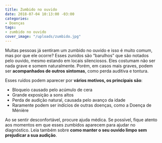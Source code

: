 ```yaml
---
title: Zumbido no ouvido
date: 2018-07-04 10:13:00 -03:00
categories:
- Doenças
tags:
- zumbido no ouvido
cover_image: "/uploads/zumbido.jpg"
---
```


Muitas pessoas já sentiram um zumbido no ouvido e isso é muito comum, mas por que ele ocorre?
Esses zunidos são “barulhos” que são notados pelo ouvido, mesmo estando em locais silenciosos. Eles costumam não ser nada grave e somem naturalmente. Porém, em casos mais graves, podem ser **acompanhados de outros sintomas**, como perda auditiva e tontura. 

Esses ruídos podem aparecer por **vários motivos, os principais são**:

* Bloqueio causado pelo acúmulo de cera
* Grande exposição a sons altos
* Perda de audição natural, causada pelo avanço da idade
* Raramente podem ser indícios de outras doenças, como a Doença de Ménière
 
Ao se sentir desconfortável, procure ajuda médica. Se possível, fique atento aos momentos em que esses zumbidos aparecem para ajudar no diagnóstico.
Leia também sobre **como manter o seu ouvido limpo sem prejudicar a sua audição**[](https://copatecnologia.com.br/medicinaesaude/blog/2018/07/04/o-ouvido-entupiu/).
